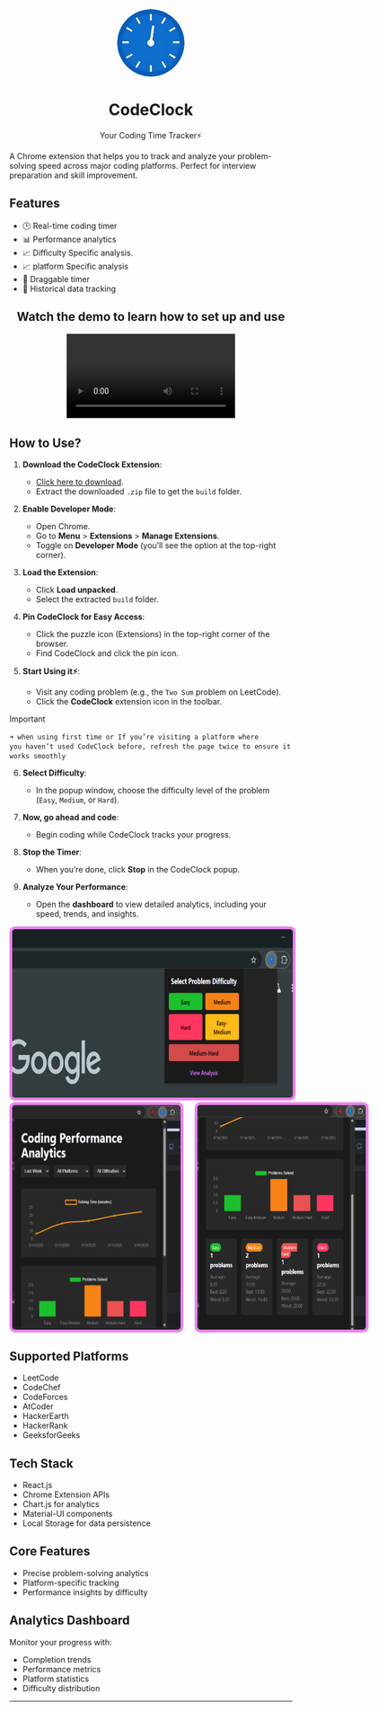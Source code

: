 <div align="center">
  <img src="images/logo.png" alt="CodeClock Logo" width="120" height="120" style="border-radius: 50%;">
  <p><h1>CodeClock</h1>Your Coding Time Tracker⚡</p>
</div>

A Chrome extension that helps you to track and analyze your problem-solving speed across major coding platforms. Perfect for interview preparation and skill improvement.

## Features

- 🕒 Real-time coding timer
- 📊 Performance analytics
- 📈 Difficulty Specific analysis.
- 📈 platform Specific analysis
- 🔄 Draggable timer
- 💾 Historical data tracking

<div align="center">
<p><h2>Watch the demo to learn how to set up and use</h2></p>
<video src="Guide/CodeClock-Guide.mp4" controls alt="CodeClock-Guide">
</div>

## How to Use?

1. **Download the CodeClock Extension**:  
   - [Click here to download](https://github.com/saidinesh49/CodeClock/releases/download/v1.0.1/build.zip).  
   - Extract the downloaded `.zip` file to get the `build` folder.

2. **Enable Developer Mode**:  
   - Open Chrome.  
   - Go to **Menu** > **Extensions** > **Manage Extensions**.  
   - Toggle on **Developer Mode** (you’ll see the option at the top-right corner).  

3. **Load the Extension**:  
   - Click **Load unpacked**.  
   - Select the extracted `build` folder.  

4. **Pin CodeClock for Easy Access**:  
   - Click the puzzle icon (Extensions) in the top-right corner of the browser.  
   - Find CodeClock and click the pin icon.  

5. **Start Using it⚡**:  
   - Visit any coding problem (e.g., the `Two Sum` problem on LeetCode).  
   - Click the **CodeClock** extension icon in the toolbar.  
> [!IMPORTANT]
> <code>➜ when using first time or If you’re visiting a platform where you haven’t used CodeClock before, refresh the page twice to ensure it works smoothly</code>

6. **Select Difficulty**:  
   - In the popup window, choose the difficulty level of the problem (`Easy`, `Medium`, or `Hard`).  

7. **Now, go ahead and code**:  
   - Begin coding while CodeClock tracks your progress.  

8. **Stop the Timer**:  
   - When you’re done, click **Stop** in the CodeClock popup.  

9. **Analyze Your Performance**:  
   - Open the **dashboard** to view detailed analytics, including your speed, trends, and insights.  


<div align="center">
<img src="Guide/img-1.png" style="border: 5px solid violet; border-radius: 10px;" alt="CodeClock-Image-1" width="500" height="300">
<div style="display: flex; gap: 20px;">
    <img src="Guide/img-2.png" style="border: 5px solid violet; border-radius: 10px;" alt="CodeClock-Image-1" width="300" height="400">
    <img src="Guide/img-3.png" style="border: 5px solid violet; border-radius: 10px;" alt="CodeClock-Image-1" width="300" height="400">
</div>
</div>

## Supported Platforms

- LeetCode
- CodeChef
- CodeForces
- AtCoder
- HackerEarth
- HackerRank
- GeeksforGeeks

## Tech Stack

- React.js
- Chrome Extension APIs
- Chart.js for analytics
- Material-UI components
- Local Storage for data persistence

## Core Features

- Precise problem-solving analytics
- Platform-specific tracking
- Performance insights by difficulty

## Analytics Dashboard

Monitor your progress with:

- Completion trends
- Performance metrics
- Platform statistics
- Difficulty distribution

---
